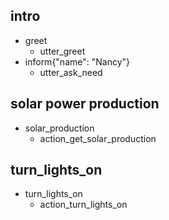 ## intro
* greet
  - utter_greet
* inform{"name": "Nancy"}
  - utter_ask_need

## solar power production
* solar_production
    - action_get_solar_production
    
## turn_lights_on
* turn_lights_on
    - action_turn_lights_on
